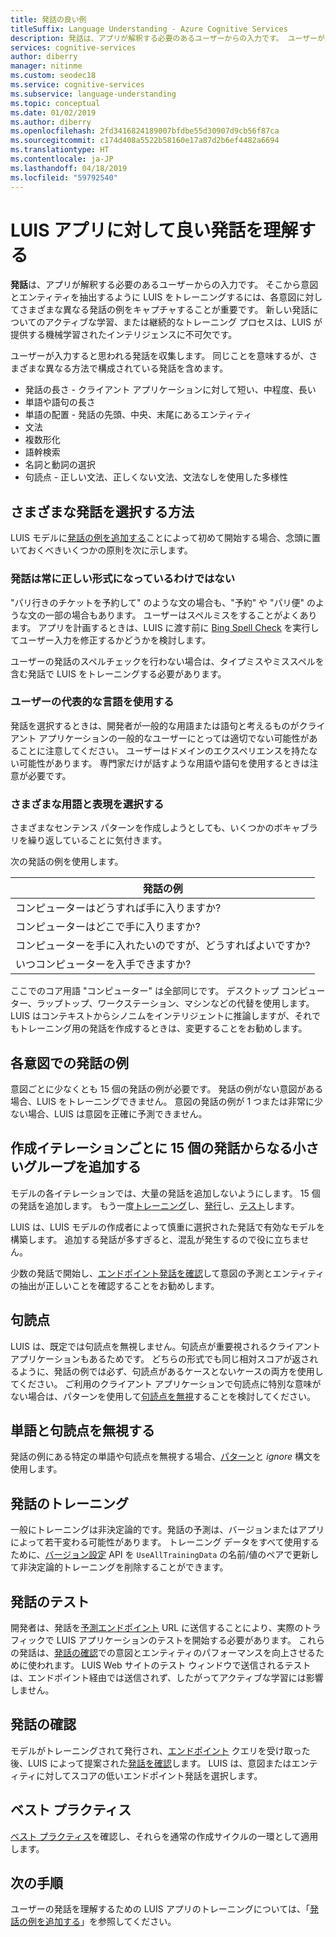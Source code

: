 ```yaml
---
title: 発話の良い例
titleSuffix: Language Understanding - Azure Cognitive Services
description: 発話は、アプリが解釈する必要のあるユーザーからの入力です。 ユーザーが入力すると思われる語句を収集します。 同じことを意味しますが、異なる単語の長さと単語の配置で構成されている発話を含めるようにします。
services: cognitive-services
author: diberry
manager: nitinme
ms.custom: seodec18
ms.service: cognitive-services
ms.subservice: language-understanding
ms.topic: conceptual
ms.date: 01/02/2019
ms.author: diberry
ms.openlocfilehash: 2fd3416824189007bfdbe55d30907d9cb56f87ca
ms.sourcegitcommit: c174d408a5522b58160e17a87d2b6ef4482a6694
ms.translationtype: HT
ms.contentlocale: ja-JP
ms.lasthandoff: 04/18/2019
ms.locfileid: "59792540"
---
```

# <a name="understand-what-good-utterances-are-for-your-luis-app"></a>LUIS アプリに対して良い発話を理解する

**発話**は、アプリが解釈する必要のあるユーザーからの入力です。 そこから意図とエンティティを抽出するように LUIS をトレーニングするには、各意図に対してさまざまな異なる発話の例をキャプチャすることが重要です。 新しい発話についてのアクティブな学習、または継続的なトレーニング プロセスは、LUIS が提供する機械学習されたインテリジェンスに不可欠です。

ユーザーが入力すると思われる発話を収集します。 同じことを意味するが、さまざまな異なる方法で構成されている発話を含めます。

* 発話の長さ - クライアント アプリケーションに対して短い、中程度、長い
* 単語や語句の長さ 
* 単語の配置 - 発話の先頭、中央、末尾にあるエンティティ
* 文法 
* 複数形化
* 語幹検索
* 名詞と動詞の選択
* 句読点 - 正しい文法、正しくない文法、文法なしを使用した多様性

## <a name="how-to-choose-varied-utterances"></a>さまざまな発話を選択する方法

LUIS モデルに[発話の例を追加する](luis-how-to-add-example-utterances.md)ことによって初めて開始する場合、念頭に置いておくべきいくつかの原則を次に示します。

### <a name="utterances-arent-always-well-formed"></a>発話は常に正しい形式になっているわけではない

"パリ行きのチケットを予約して" のような文の場合も、"予約" や "パリ便" のような文の一部の場合もあります。  ユーザーはスペルミスをすることがよくあります。 アプリを計画するときは、LUIS に渡す前に [Bing Spell Check](luis-tutorial-bing-spellcheck.md) を実行してユーザー入力を修正するかどうかを検討します。 

ユーザーの発話のスペルチェックを行わない場合は、タイプミスやミススペルを含む発話で LUIS をトレーニングする必要があります。

### <a name="use-the-representative-language-of-the-user"></a>ユーザーの代表的な言語を使用する

発話を選択するときは、開発者が一般的な用語または語句と考えるものがクライアント アプリケーションの一般的なユーザーにとっては適切でない可能性があることに注意してください。 ユーザーはドメインのエクスペリエンスを持たない可能性があります。 専門家だけが話すような用語や語句を使用するときは注意が必要です。

### <a name="choose-varied-terminology-as-well-as-phrasing"></a>さまざまな用語と表現を選択する

さまざまなセンテンス パターンを作成しようとしても、いくつかのボキャブラリを繰り返していることに気付きます。

次の発話の例を使用します。

|発話の例|
|--|
|コンピューターはどうすれば手に入りますか?|
|コンピューターはどこで手に入りますか?|
|コンピューターを手に入れたいのですが、どうすればよいですか?|
|いつコンピューターを入手できますか?| 

ここでのコア用語 "コンピューター" は全部同じです。 デスクトップ コンピューター、ラップトップ、ワークステーション、マシンなどの代替を使用します。 LUIS はコンテキストからシノニムをインテリジェントに推論しますが、それでもトレーニング用の発話を作成するときは、変更することをお勧めします。

## <a name="example-utterances-in-each-intent"></a>各意図での発話の例

意図ごとに少なくとも 15 個の発話の例が必要です。 発話の例がない意図がある場合、LUIS をトレーニングできません。 意図の発話の例が 1 つまたは非常に少ない場合、LUIS は意図を正確に予測できません。 

## <a name="add-small-groups-of-15-utterances-for-each-authoring-iteration"></a>作成イテレーションごとに 15 個の発話からなる小さいグループを追加する

モデルの各イテレーションでは、大量の発話を追加しないようにします。 15 個の発話を追加します。 もう一度[トレーニング](luis-how-to-train.md)し、[発行](luis-how-to-publish-app.md)し、[テスト](luis-interactive-test.md)します。  

LUIS は、LUIS モデルの作成者によって慎重に選択された発話で有効なモデルを構築します。 追加する発話が多すぎると、混乱が発生するので役に立ちません。  

少数の発話で開始し、[エンドポイント発話を確認](luis-how-to-review-endpoint-utterances.md)して意図の予測とエンティティの抽出が正しいことを確認することをお勧めします。

## <a name="punctuation-marks"></a>句読点

LUIS は、既定では句読点を無視しません。句読点が重要視されるクライアント アプリケーションもあるためです。 どちらの形式でも同じ相対スコアが返されるように、発話の例では必ず、句読点があるケースとないケースの両方を使用してください。 ご利用のクライアント アプリケーションで句読点に特別な意味がない場合は、パターンを使用して[句読点を無視](#ignoring-words-and-punctuation)することを検討してください。 

## <a name="ignoring-words-and-punctuation"></a>単語と句読点を無視する

発話の例にある特定の単語や句読点を無視する場合、[パターン](luis-concept-patterns.md#pattern-syntax)と _ignore_ 構文を使用します。 

## <a name="training-utterances"></a>発話のトレーニング

一般にトレーニングは非決定論的です。発話の予測は、バージョンまたはアプリによって若干変わる可能性があります。 トレーニング データをすべて使用するために、[バージョン設定](https://westus.dev.cognitive.microsoft.com/docs/services/5890b47c39e2bb17b84a55ff/operations/versions-update-application-version-settings) API を `UseAllTrainingData` の名前/値のペアで更新して非決定論的トレーニングを削除することができます。

## <a name="testing-utterances"></a>発話のテスト 

開発者は、発話を[予測エンドポイント](luis-how-to-azure-subscription.md) URL に送信することにより、実際のトラフィックで LUIS アプリケーションのテストを開始する必要があります。 これらの発話は、[発話の確認](luis-how-to-review-endpoint-utterances.md)での意図とエンティティのパフォーマンスを向上させるために使われます。 LUIS Web サイトのテスト ウィンドウで送信されるテストは、エンドポイント経由では送信されず、したがってアクティブな学習には影響しません。 

## <a name="review-utterances"></a>発話の確認

モデルがトレーニングされて発行され、[エンドポイント](luis-glossary.md#endpoint) クエリを受け取った後、LUIS によって提案された[発話を確認](luis-how-to-review-endpoint-utterances.md)します。 LUIS は、意図またはエンティティに対してスコアの低いエンドポイント発話を選択します。 

## <a name="best-practices"></a>ベスト プラクティス

[ベスト プラクティス](luis-concept-best-practices.md)を確認し、それらを通常の作成サイクルの一環として適用します。

## <a name="next-steps"></a>次の手順
ユーザーの発話を理解するための LUIS アプリのトレーニングについては、「[発話の例を追加する](luis-how-to-add-example-utterances.md)」を参照してください。

